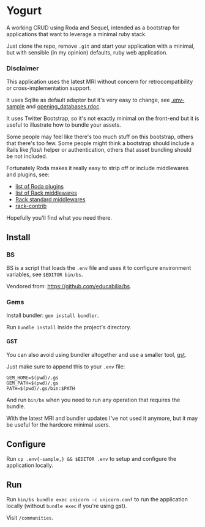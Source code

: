 Yogurt
======

A working CRUD using Roda and Sequel, intended as a bootstrap for
applications that want to leverage a minimal ruby stack.

Just clone the repo, remove `.git` and start your application with a
minimal, but with sensible (in my opinion) defaults, ruby web application.

### Disclaimer

This application uses the latest MRI without concern for
retrocompatibility or cross-implementation support.

It uses Sqlite as default adapter but it's very easy to change, see
[.env-sample](https://github.com/badosu/Yogurt/blob/master/.env-sample) and
[opening_databases.rdoc](http://sequel.jeremyevans.net/rdoc/files/doc/opening_databases_rdoc.html).

It uses Twitter Bootstrap, so it's not exactly minimal on the front-end
but it is useful to illustrate how to bundle your assets.

Some people may feel like there's too much stuff on this bootstrap, others
that there's too few. Some people might think a bootstrap should include
a Rails like *flash* helper or authentication, others that asset bundling
should be not included.

Fortunately Roda makes it really easy to strip off or include middlewares
and plugins, see:

- [list of Roda plugins](http://roda.jeremyevans.net/rdoc/classes/Roda/RodaPlugins.html)
- [list of Rack middlewares](https://github.com/rack/rack/wiki/List-of-Middleware)
- [Rack standard middlewares](http://www.rubydoc.info/github/rack/rack/Rack)
- [rack-contrib](https://github.com/rack/rack-contrib)

Hopefully you'll find what you need there.

Install
-------

### BS

BS is a script that loads the `.env` file and uses it to configure
environment variables, see `$EDITOR bin/bs`.

Vendored from: https://github.com/educabilia/bs.

### Gems

Install bundler: `gem install bundler`.

Run `bundle install` inside the project's directory.

#### GST

You can also avoid using bundler altogether and use a smaller tool,
[gst](https://github.com/tonchis/gst).

Just make sure to append this to your `.env` file:

    GEM_HOME=$(pwd)/.gs
    GEM_PATH=$(pwd)/.gs
    PATH=$(pwd)/.gs/bin:$PATH

And run `bin/bs` when you need to run any operation that requires the bundle.

With the latest MRI and bundler updates I've not used it anymore, but it
may be useful for the hardcore minimal users.

Configure
---------

Run `cp .env{-sample,} && $EDITOR .env` to setup and configure the
application locally.

Run
---

Run `bin/bs bundle exec unicorn -c unicorn.conf` to run the application
locally (without `bundle exec` if you're using gst).

Visit `/communities`.
